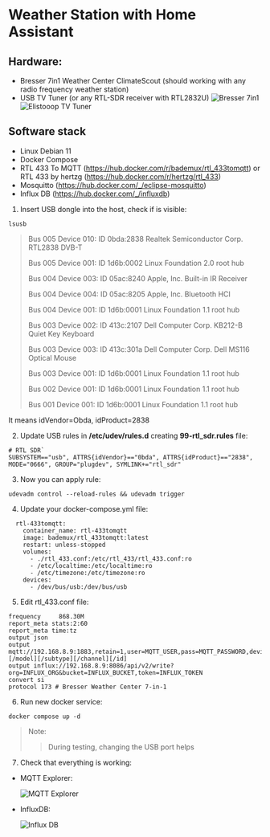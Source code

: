 # Weather Station with Home Assistant
## Hardware:
- Bresser 7in1 Weather Center ClimateScout (should working with any radio frequency weather station)
- USB TV Tuner (or any RTL-SDR receiver with RTL2832U)
![Bresser 7in1](https://github.com/tklakla/home_assistant/assets/54936857/43a8070d-1df8-45c6-9953-a279224ba58e)
![Elistooop TV Tuner](https://github.com/tklakla/home_assistant/assets/54936857/81a68740-d3db-4836-aea4-a04afbe04316)
## Software stack
- Linux Debian 11
- Docker Compose
- RTL 433 To MQTT (https://hub.docker.com/r/bademux/rtl_433tomqtt) or RTL 433 by hertzg (https://hub.docker.com/r/hertzg/rtl_433)
- Mosquitto (https://hub.docker.com/_/eclipse-mosquitto)
- Influx DB (https://hub.docker.com/_/influxdb)

1. Insert USB dongle into the host, check if is visible:
```
lsusb
```
> Bus 005 Device 010: ID 0bda:2838 Realtek Semiconductor Corp. RTL2838 DVB-T
> 
> Bus 005 Device 001: ID 1d6b:0002 Linux Foundation 2.0 root hub
> 
> Bus 004 Device 003: ID 05ac:8240 Apple, Inc. Built-in IR Receiver
> 
> Bus 004 Device 004: ID 05ac:8205 Apple, Inc. Bluetooth HCI
> 
> Bus 004 Device 001: ID 1d6b:0001 Linux Foundation 1.1 root hub
> 
> Bus 003 Device 002: ID 413c:2107 Dell Computer Corp. KB212-B Quiet Key Keyboard
> 
> Bus 003 Device 003: ID 413c:301a Dell Computer Corp. Dell MS116 Optical Mouse
> 
> Bus 003 Device 001: ID 1d6b:0001 Linux Foundation 1.1 root hub
> 
> Bus 002 Device 001: ID 1d6b:0001 Linux Foundation 1.1 root hub
> 
> Bus 001 Device 001: ID 1d6b:0001 Linux Foundation 1.1 root hub

  It means idVendor=Obda, idProduct=2838

2. Update USB rules in **/etc/udev/rules.d** creating **99-rtl_sdr.rules** file:
```
# RTL SDR`
SUBSYSTEM=="usb", ATTRS{idVendor}=="0bda", ATTRS{idProduct}=="2838", MODE="0666", GROUP="plugdev", SYMLINK+="rtl_sdr"
```
3. Now you can apply rule:
```
udevadm control --reload-rules && udevadm trigger
```
4. Update your docker-compose.yml file:
```
  rtl-433tomqtt:
    container_name: rtl-433tomqtt
    image: bademux/rtl_433tomqtt:latest
    restart: unless-stopped
    volumes:
      - ./rtl_433.conf:/etc/rtl_433/rtl_433.conf:ro
      - /etc/localtime:/etc/localtime:ro
      - /etc/timezone:/etc/timezone:ro
    devices:
      - /dev/bus/usb:/dev/bus/usb
```
5. Edit rtl_433.conf file:
```
frequency     868.30M
report_meta stats:2:60
report_meta time:tz
output json
output mqtt://192.168.8.9:1883,retain=1,user=MQTT_USER,pass=MQTT_PASSWORD,devices=rtl433/devices[/type][/model][/subtype][/channel][/id]
output influx://192.168.8.9:8086/api/v2/write?org=INFLUX_ORG&bucket=INFLUX_BUCKET,token=INFLUX_TOKEN
convert si
protocol 173 # Bresser Weather Center 7-in-1
```
6. Run new docker service:
```
docker compose up -d
```
> Note:
>>  During testing, changing the USB port helps
>> 
7. Check that everything is working:
- MQTT Explorer:

   ![MQTT Explorer](https://github.com/tklakla/home_assistant/assets/54936857/b91c3af6-c242-4b1b-b447-11aff211d90f)
- InfluxDB:

   ![Influx DB](https://github.com/tklakla/home_assistant/assets/54936857/6f50d8d6-beab-405f-8df5-36314467a748)

